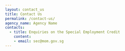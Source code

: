 ```yaml
---
layout: contact_us
title: Contact Us
permalink: /contact-us/
agency_name: Agency Name
contacts:
  - title: Enquiries on the Special Employment Credit
    content:
    - email: sec@mom.gov.sg
---
```


